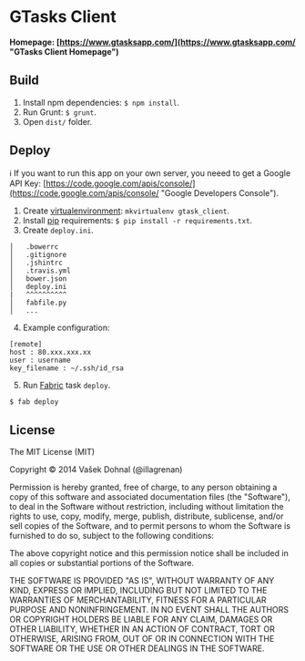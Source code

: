 # GTasks Client #

**Homepage: [https://www.gtasksapp.com/](https://www.gtasksapp.com/ "GTasks Client Homepage")**

## Build ##

1. Install npm dependencies: `$ npm install`.
2. Run Grunt: `$ grunt`.
3. Open `dist/` folder.

## Deploy ##

:information_source: If you want to run this app on your own server, you neeed to get a Google API Key: [https://code.google.com/apis/console/](https://code.google.com/apis/console/ "Google Developers Console").

1) Create [virtualenvironment](http://docs.python-guide.org/en/latest/dev/virtualenvs/ "Python Guide: Virtual Environments"): `mkvirtualenv gtask_client`.
2) Install [pip](https://pip.pypa.io/en/latest/ "pip") requirements: `$ pip install -r requirements.txt`.
3) Create `deploy.ini`.

```
│	.bowerrc
│	.gitignore
│	.jshintrc
│	.travis.yml
│	bower.json
│	deploy.ini
|	^^^^^^^^^^
│	fabfile.py
│	...
```

4) Example configuration:

```config
[remote]
host : 80.xxx.xxx.xx
user : username
key_filename : ~/.ssh/id_rsa
```

5) Run [Fabric](http://fabric.readthedocs.org/) task `deploy`.


```bash
$ fab deploy
```

## License ##

The MIT License (MIT)

Copyright © 2014 Vašek Dohnal (@illagrenan)

Permission is hereby granted, free of charge, to any person obtaining a copy of this software and associated documentation files (the "Software"), to deal in the Software without restriction, including without limitation the rights to use, copy, modify, merge, publish, distribute, sublicense, and/or sell copies of the Software, and to permit persons to whom the Software is furnished to do so, subject to the following conditions:

The above copyright notice and this permission notice shall be included in all copies or substantial portions of the Software.

THE SOFTWARE IS PROVIDED "AS IS", WITHOUT WARRANTY OF ANY KIND, EXPRESS OR IMPLIED, INCLUDING BUT NOT LIMITED TO THE WARRANTIES OF MERCHANTABILITY, FITNESS FOR A PARTICULAR PURPOSE AND NONINFRINGEMENT. IN NO EVENT SHALL THE AUTHORS OR COPYRIGHT HOLDERS BE LIABLE FOR ANY CLAIM, DAMAGES OR OTHER LIABILITY, WHETHER IN AN ACTION OF CONTRACT, TORT OR OTHERWISE, ARISING FROM, OUT OF OR IN CONNECTION WITH THE SOFTWARE OR THE USE OR OTHER DEALINGS IN THE SOFTWARE.